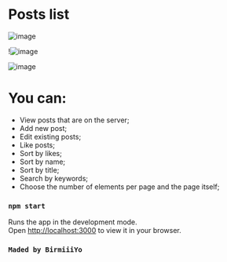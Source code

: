 # Posts list
![image](https://user-images.githubusercontent.com/91631586/187088411-2909a0ef-0cdc-477f-9298-e35f458efcdd.png)

!![image](https://user-images.githubusercontent.com/91631586/187183781-054bd657-7615-40a5-b2f0-3c843769fa0b.png)

![image](https://user-images.githubusercontent.com/91631586/187088420-2f0d29b3-3b04-4398-ba82-287f888c0e68.png)

# You can:
 - View posts that are on the server;
 - Add new post;
 - Edit existing posts;
 - Like posts;
 - Sort by likes;
 - Sort by name;
 - Sort by title;
 - Search by keywords;
 - Choose the number of elements per page and the page itself;

### `npm start`

Runs the app in the development mode.\
Open [http://localhost:3000](http://localhost:3000) to view it in your browser.

### `Maded by BirmiiiYo` 
